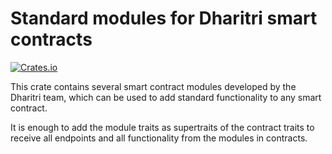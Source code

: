 # Standard modules for Dharitri smart contracts

[![Crates.io](https://img.shields.io/crates/v/dharitri-sc-modules)](https://crates.io/crates/dharitri-sc-modules)

This crate contains several smart contract modules developed by the Dharitri team, which can be used to add standard functionality to any smart contract.

It is enough to add the module traits as supertraits of the contract traits to receive all endpoints and all functionality from the modules in contracts.
